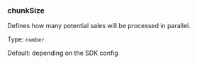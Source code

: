 ### chunkSize

Defines how many potential sales will be processed in
parallel.

Type: `number`

Default: depending on the SDK config